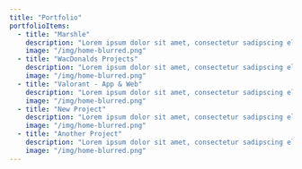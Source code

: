 ```yaml
---
title: "Portfolio"
portfolioItems:
  - title: "Marshle"
    description: "Lorem ipsum dolor sit amet, consectetur sadipscing elitr, sed diam nonumy eirmod tempor invidunt ut labore et dolore magna aliquyam erat, sed diam voluptua."
    image: "/img/home-blurred.png"
  - title: "WacDonalds Projects"
    description: "Lorem ipsum dolor sit amet, consectetur sadipscing elitr, sed diam nonumy eirmod tempor invidunt ut labore et dolore magna aliquyam erat, sed diam voluptua."
    image: "/img/home-blurred.png"
  - title: "Valorant - App & Web"
    description: "Lorem ipsum dolor sit amet, consectetur sadipscing elitr, sed diam nonumy eirmod tempor invidunt ut labore et dolore magna aliquyam erat, sed diam voluptua."
    image: "/img/home-blurred.png"
  - title: "New Project"
    description: "Lorem ipsum dolor sit amet, consectetur sadipscing elitr, sed diam nonumy eirmod tempor invidunt ut labore et dolore magna aliquyam erat, sed diam voluptua."
    image: "/img/home-blurred.png"
  - title: "Another Project"
    description: "Lorem ipsum dolor sit amet, consectetur sadipscing elitr, sed diam nonumy eirmod tempor invidunt ut labore et dolore magna aliquyam erat, sed diam voluptua."
    image: "/img/home-blurred.png"
---
```

